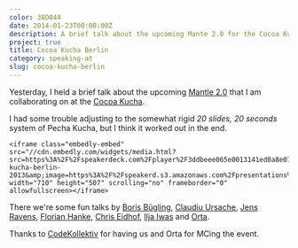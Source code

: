 ```yaml
---
color: 38D044
date: 2014-01-23T00:00:00Z
description: A brief talk about the upcoming Mante 2.0 for the Cocoa Kucha Berlin.
project: true
title: Cocoa Kucha Berlin
category: speaking-at
slug: cocoa-kucha-berlin
---
```


Yesterday, I held a brief talk about the upcoming [Mantle 2.0][mantle] that I am
collaborating on at the [Cocoa Kucha][kucha].

I had some trouble adjusting to the somewhat rigid _20 slides, 20 seconds_
system of Pecha Kucha, but I think it worked out in the end.

<div class="embed rich speaker deck">
    <style type="text/css" scoped>
        .embed:after {
            padding-top: 71.40845070422536% !important;
        }
    </style>

    <iframe class="embedly-embed" src="//cdn.embedly.com/widgets/media.html?src=https%3A%2F%2Fspeakerdeck.com%2Fplayer%2F3ddbeee065e0013141ed0a8e078e48ce&amp;url=https%3A%2F%2Fspeakerdeck.com%2Frobb%2Fcocoa-kucha-berlin-2013&amp;image=https%3A%2F%2Fspeakerd.s3.amazonaws.com%2Fpresentations%2F3ddbeee065e0013141ed0a8e078e48ce%2Fslide_0.jpg&amp;key=01b95e9d4bd648fbb64752457c12935d&amp;type=text%2Fhtml&amp;schema=speakerdeck" width="710" height="507" scrolling="no" frameborder="0" allowfullscreen></iframe>
</div>

There we're some fun talks by [Boris Bügling][boris],
[Claudiu Ursache][claudiu], [Jens Ravens][jens], [Florian Hanke][florian],
[Chris Eidhof][chris], [Ilja Iwas][ilja] and [Orta].

Thanks to [CodeKollektiv] for having us and Orta for MCing the event.

[mantle]: https://github.com/MantleFramework/Mantle/issues?milestone=2
[kucha]: http://blog.cocoapods.org/Cocoa-Kucha-3-Berlin/
[boris]: https://twitter.com/NeoNacho
[claudiu]: https://twitter.com/ursachec
[jens]: https://twitter.com/jensravens
[florian]: https://twitter.com/hanke
[chris]: https://twitter.com/chriseidhof
[ilja]: https://twitter.com/iljawascoding
[orta]: https://twitter.com/orta
[codekollektiv]: http://codekollektiv.com/
